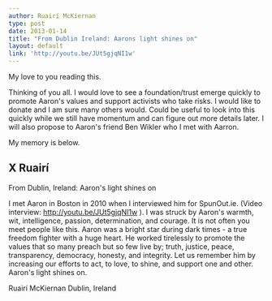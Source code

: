 ```yaml
---
author: Ruairí McKiernan
type: post
date: 2013-01-14
title: "From Dublin Ireland: Aarons light shines on"
layout: default
link: 'http://youtu.be/JUt5gjqNI1w'
---
```

My love to you reading this.

Thinking of you all. I would love to see a foundation/trust emerge quickly to promote Aaron's values and support activists who take risks. I would like to donate and I am sure many others would. Could be useful to look into this quickly while we still have momentum and can figure out more details later. I will also propose to Aaron's friend Ben Wikler who I met with Aarron.

My memory is below.

X Ruairí
---------------------------------

From Dublin, Ireland: Aaron's light shines on

I met Aaron in Boston in 2010 when I interviewed him for SpunOut.ie. (Video interview: http://youtu.be/JUt5gjqNI1w ).  I was struck by Aaron's warmth, wit, intelligence, passion, determination, and courage. It is not often you meet people like this. Aaron was a bright star during dark times - a true freedom fighter with a huge heart. He worked tirelessly to promote the values that so many preach but so few live by; truth, justice, peace, transparency, democracy, honesty, and integrity. Let us remember him by increasing our efforts to act, to love, to shine, and support one and other. Aaron's light shines on.

Ruairí McKiernan
Dublin, Ireland
